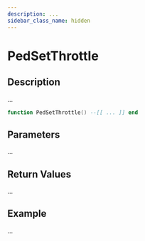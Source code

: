 ```yaml
---
description: ...
sidebar_class_name: hidden
---
```


# PedSetThrottle

## Description

...

```lua
function PedSetThrottle() --[[ ... ]] end
```

## Parameters

...

## Return Values

...

## Example

...

